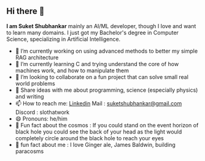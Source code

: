 ## Hi there 👋

**I am Suket Shubhankar** mainly an AI/ML developer, though I love and want to learn many domains. I just got my Bachelor's degree in Computer Science, specializing in Artificial Intelligence.
<!--**Suket-Shubhankar/Suket-Shubhankar** is a ✨ _special_ ✨ repository because its `README.md` (this file) appears on your GitHub profile.

Here are some ideas to get you started:-->

- 🔭 I’m currently working on using advanced methods to better my simple RAG architecture 
- 🌱 I’m currently learning C and trying understand the core of how machines work, and how to manipulate them
- 👯 I’m looking to collaborate on a fun project that can solve small real world problems
- 💬 Share ideas with me about programming, science (especially physics) and writing
- 📫 How to reach me: [Linkedin](https://www.linkedin.com/in/suket-shubhankar/)
                       Mail : suketshubhankar@gmail.com
                       Discord : slothatwork
- 😄 Pronouns: he/him
- 🌌 Fun fact about the cosmos : If you could stand on the event horizon of black hole you could see the back of your head as the light would completely circle around the black hole to reach your eyes
- 🧔 fun fact about me : I love Ginger ale, James Baldwin, building paracosms
